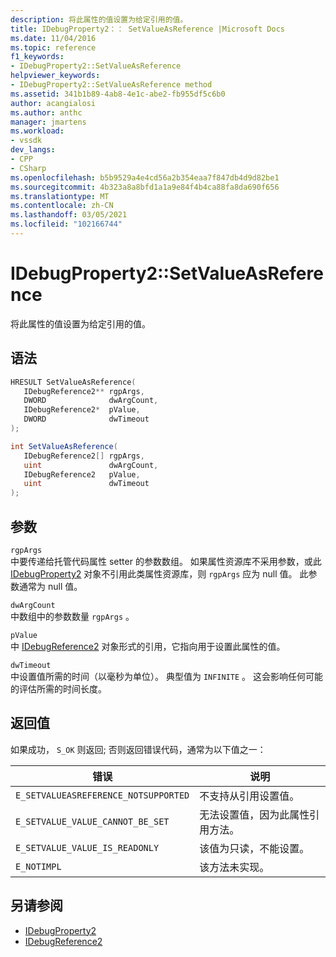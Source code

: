 ```yaml
---
description: 将此属性的值设置为给定引用的值。
title: IDebugProperty2：： SetValueAsReference |Microsoft Docs
ms.date: 11/04/2016
ms.topic: reference
f1_keywords:
- IDebugProperty2::SetValueAsReference
helpviewer_keywords:
- IDebugProperty2::SetValueAsReference method
ms.assetid: 341b1b89-4ab8-4e1c-abe2-fb955df5c6b0
author: acangialosi
ms.author: anthc
manager: jmartens
ms.workload:
- vssdk
dev_langs:
- CPP
- CSharp
ms.openlocfilehash: b5b9529a4e4cd56a2b354eaa7f847db4d9d82be1
ms.sourcegitcommit: 4b323a8a8bfd1a1a9e84f4b4ca88fa8da690f656
ms.translationtype: MT
ms.contentlocale: zh-CN
ms.lasthandoff: 03/05/2021
ms.locfileid: "102166744"
---
```

# <a name="idebugproperty2setvalueasreference"></a>IDebugProperty2::SetValueAsReference
将此属性的值设置为给定引用的值。

## <a name="syntax"></a>语法

```cpp
HRESULT SetValueAsReference(
   IDebugReference2** rgpArgs,
   DWORD              dwArgCount,
   IDebugReference2*  pValue,
   DWORD              dwTimeout
);
```

```csharp
int SetValueAsReference(
   IDebugReference2[] rgpArgs,
   uint               dwArgCount,
   IDebugReference2   pValue,
   uint               dwTimeout
);
```

## <a name="parameters"></a>参数
`rgpArgs`\
中要传递给托管代码属性 setter 的参数数组。 如果属性资源库不采用参数，或此 [IDebugProperty2](../../../extensibility/debugger/reference/idebugproperty2.md) 对象不引用此类属性资源库，则 `rgpArgs` 应为 null 值。 此参数通常为 null 值。

`dwArgCount`\
中数组中的参数数量 `rgpArgs` 。

`pValue`\
中 [IDebugReference2](../../../extensibility/debugger/reference/idebugreference2.md) 对象形式的引用，它指向用于设置此属性的值。

`dwTimeout`\
中设置值所需的时间（以毫秒为单位）。 典型值为 `INFINITE` 。 这会影响任何可能的评估所需的时间长度。

## <a name="return-value"></a>返回值
 如果成功， `S_OK` 则返回; 否则返回错误代码，通常为以下值之一：

|错误|说明|
|-----------|-----------------|
|`E_SETVALUEASREFERENCE_NOTSUPPORTED`|不支持从引用设置值。|
|`E_SETVALUE_VALUE_CANNOT_BE_SET`|无法设置值，因为此属性引用方法。|
|`E_SETVALUE_VALUE_IS_READONLY`|该值为只读，不能设置。|
|`E_NOTIMPL`|该方法未实现。|

## <a name="see-also"></a>另请参阅
- [IDebugProperty2](../../../extensibility/debugger/reference/idebugproperty2.md)
- [IDebugReference2](../../../extensibility/debugger/reference/idebugreference2.md)
